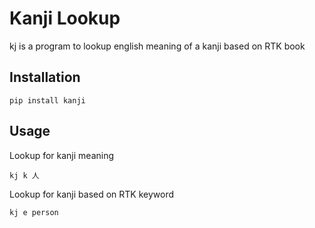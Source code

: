 # Kanji Lookup

kj is a program to lookup english meaning of a kanji based on RTK book

## Installation

`pip install kanji`

## Usage

Lookup for kanji meaning
```
kj k 人
```

Lookup for kanji based on RTK keyword
```
kj e person
```
